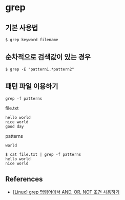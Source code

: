 # grep
## 기본 사용법
```bash
$ grep keyword filename
```

## 순차적으로 검색값이 있는 경우
```
$ grep -E "pattern1.*pattern2"
```

## 패턴 파일 이용하기
```
grep -f patterns
```

file.txt
```
hello world
nice world
good day
```

patterns
```
world
```

```
$ cat file.txt | grep -f patterns
hello world
nice world
```



## References
* [[Linux] grep 명령어에서 AND, OR, NOT 조건 사용하기](https://twpower.github.io/173-grep-and-or-not)